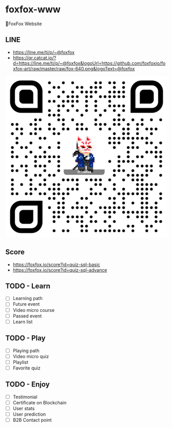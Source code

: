 # foxfox-www

🦊FoxFox Website

## LINE

- https://line.me/ti/p/~@foxfox
- https://qr.catcat.io/?d=https://line.me/ti/p/~@foxfox&logoUrl=https://github.com/foxfoxio/foxfox-art/raw/master/raw/fox-640.png&logoText=@foxfox

![](https://github.com/foxfoxio/foxfox-www/raw/master/web/public/img/qr.png)

## Score

- https://foxfox.io/score?id=quiz-sql-basic
- https://foxfox.io/score?id=quiz-sql-advance

## TODO - Learn

- [ ] Learning path
- [ ] Future event
- [ ] Video micro course
- [ ] Passed event
- [ ] Learn list

## TODO - Play

- [ ] Playing path
- [ ] Video micro quiz
- [ ] Playlist
- [ ] Favorite quiz

## TODO - Enjoy

- [ ] Testimonial
- [ ] Certificate on Blockchain
- [ ] User stats
- [ ] User prediction
- [ ] B2B Contact point
